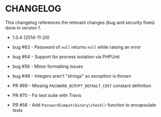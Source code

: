 CHANGELOG
=========

This changelog references the relevant changes (bug and security fixes) done in version 1.

* 1.0.4 (2014-11-20)

* bug #63 - Password of `null` returns `null` while raising an error
* bug #64 - Support for process isolation via PHPUnit
* bug #56 - Minor formatting issues
* bug #48 - Integers aren't "strings" so exception is thrown
* PR #69 - Missing `PASSWORD_BCRYPT_DEFAULT_COST` constant definition
* PR #70 - Fix test suite with Travis
* PR #58 - Add `PasswordCompat\binary\check()` function to encapsulate tests
